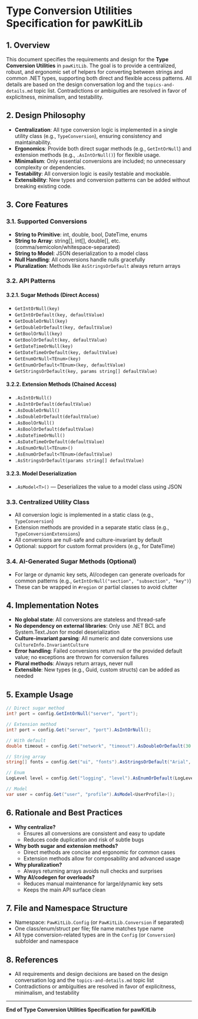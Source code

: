 <!-- filepath: c:\Repositories\pawKit\specs\type-conversion-utilities.md -->
# Type Conversion Utilities Specification for pawKitLib

## 1. Overview

This document specifies the requirements and design for the **Type Conversion Utilities** in `pawKitLib`. The goal is to provide a centralized, robust, and ergonomic set of helpers for converting between strings and common .NET types, supporting both direct and flexible access patterns. All details are based on the design conversation log and the `topics-and-details.md` topic list. Contradictions or ambiguities are resolved in favor of explicitness, minimalism, and testability.

## 2. Design Philosophy

- **Centralization**: All type conversion logic is implemented in a single utility class (e.g., `TypeConversion`), ensuring consistency and maintainability.
- **Ergonomics**: Provide both direct sugar methods (e.g., `GetIntOrNull`) and extension methods (e.g., `.AsIntOrNull()`) for flexible usage.
- **Minimalism**: Only essential conversions are included; no unnecessary complexity or dependencies.
- **Testability**: All conversion logic is easily testable and mockable.
- **Extensibility**: New types and conversion patterns can be added without breaking existing code.

## 3. Core Features

### 3.1. Supported Conversions

- **String to Primitive**: int, double, bool, DateTime, enums
- **String to Array**: string[], int[], double[], etc. (comma/semicolon/whitespace-separated)
- **String to Model**: JSON deserialization to a model class
- **Null Handling**: All conversions handle nulls gracefully
- **Pluralization**: Methods like `AsStringsOrDefault` always return arrays

### 3.2. API Patterns

#### 3.2.1. Sugar Methods (Direct Access)

- `GetIntOrNull(key)`
- `GetIntOrDefault(key, defaultValue)`
- `GetDoubleOrNull(key)`
- `GetDoubleOrDefault(key, defaultValue)`
- `GetBoolOrNull(key)`
- `GetBoolOrDefault(key, defaultValue)`
- `GetDateTimeOrNull(key)`
- `GetDateTimeOrDefault(key, defaultValue)`
- `GetEnumOrNull<TEnum>(key)`
- `GetEnumOrDefault<TEnum>(key, defaultValue)`
- `GetStringsOrDefault(key, params string[] defaultValue)`

#### 3.2.2. Extension Methods (Chained Access)

- `.AsIntOrNull()`
- `.AsIntOrDefault(defaultValue)`
- `.AsDoubleOrNull()`
- `.AsDoubleOrDefault(defaultValue)`
- `.AsBoolOrNull()`
- `.AsBoolOrDefault(defaultValue)`
- `.AsDateTimeOrNull()`
- `.AsDateTimeOrDefault(defaultValue)`
- `.AsEnumOrNull<TEnum>()`
- `.AsEnumOrDefault<TEnum>(defaultValue)`
- `.AsStringsOrDefault(params string[] defaultValue)`

#### 3.2.3. Model Deserialization

- `.AsModel<T>()` — Deserializes the value to a model class using JSON

### 3.3. Centralized Utility Class

- All conversion logic is implemented in a static class (e.g., `TypeConversion`)
- Extension methods are provided in a separate static class (e.g., `TypeConversionExtensions`)
- All conversions are null-safe and culture-invariant by default
- Optional: support for custom format providers (e.g., for DateTime)

### 3.4. AI-Generated Sugar Methods (Optional)

- For large or dynamic key sets, AI/codegen can generate overloads for common patterns (e.g., `GetIntOrNull("section", "subsection", "key")`)
- These can be wrapped in `#region` or partial classes to avoid clutter

## 4. Implementation Notes

- **No global state**: All conversions are stateless and thread-safe
- **No dependency on external libraries**: Only use .NET BCL and System.Text.Json for model deserialization
- **Culture-invariant parsing**: All numeric and date conversions use `CultureInfo.InvariantCulture`
- **Error handling**: Failed conversions return null or the provided default value; no exceptions are thrown for conversion failures
- **Plural methods**: Always return arrays, never null
- **Extensible**: New types (e.g., Guid, custom structs) can be added as needed

## 5. Example Usage

```csharp
// Direct sugar method
int? port = config.GetIntOrNull("server", "port");

// Extension method
int? port = config.Get("server", "port").AsIntOrNull();

// With default
double timeout = config.Get("network", "timeout").AsDoubleOrDefault(30.0);

// String array
string[] fonts = config.Get("ui", "fonts").AsStringsOrDefault("Arial", "Segoe UI");

// Enum
LogLevel level = config.Get("logging", "level").AsEnumOrDefault(LogLevel.Info);

// Model
var user = config.Get("user", "profile").AsModel<UserProfile>();
```

## 6. Rationale and Best Practices

- **Why centralize?**
  - Ensures all conversions are consistent and easy to update
  - Reduces code duplication and risk of subtle bugs
- **Why both sugar and extension methods?**
  - Direct methods are concise and ergonomic for common cases
  - Extension methods allow for composability and advanced usage
- **Why pluralization?**
  - Always returning arrays avoids null checks and surprises
- **Why AI/codegen for overloads?**
  - Reduces manual maintenance for large/dynamic key sets
  - Keeps the main API surface clean

## 7. File and Namespace Structure

- Namespace: `PawKitLib.Config` (or `PawKitLib.Conversion` if separated)
- One class/enum/struct per file; file name matches type name
- All type conversion-related types are in the `Config` (or `Conversion`) subfolder and namespace

## 8. References

- All requirements and design decisions are based on the design conversation log and the `topics-and-details.md` topic list
- Contradictions or ambiguities are resolved in favor of explicitness, minimalism, and testability

---

**End of Type Conversion Utilities Specification for pawKitLib**
